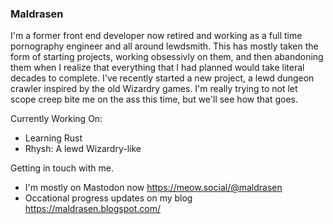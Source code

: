 ### Maldrasen 
I'm a former front end developer now retired and working as a full time pornography engineer and all around lewdsmith. This has mostly taken the form of starting 
projects, working obsessivly on them, and then abandoning them when I realize that everything that I had planned would take literal decades to complete. I've recently
started a new project, a lewd dungeon crawler inspired by the old Wizardry games. I'm really trying to not let scope creep bite me on the ass this time, but we'll see 
how that goes.

Currently Working On:
  - Learning Rust
  - Rhysh: A lewd Wizardry-like

Getting in touch with me.
 - I'm mostly on Mastodon now https://meow.social/@maldrasen
 - Occational progress updates on my blog https://maldrasen.blogspot.com/
